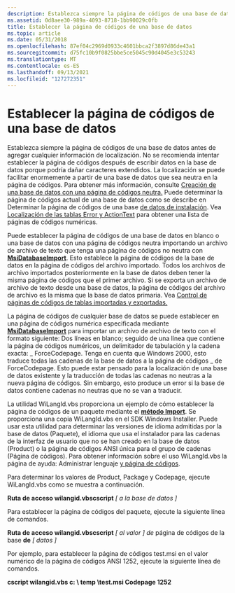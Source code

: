 ```yaml
---
description: Establezca siempre la página de códigos de una base de datos antes de agregar cualquier información de localización.
ms.assetid: 0d8aee30-989a-4093-8718-1bb90029c0fb
title: Establecer la página de códigos de una base de datos
ms.topic: article
ms.date: 05/31/2018
ms.openlocfilehash: 87ef04c2969d0933c4601bbca2f3897d86de43a1
ms.sourcegitcommit: d75fc10b9f0825bbe5ce5045c90d4045e3c53243
ms.translationtype: MT
ms.contentlocale: es-ES
ms.lasthandoff: 09/13/2021
ms.locfileid: "127272351"
---
```

# <a name="setting-the-code-page-of-a-database"></a>Establecer la página de códigos de una base de datos

Establezca siempre la página de códigos de una base de datos antes de agregar cualquier información de localización. No se recomienda intentar establecer la página de códigos después de escribir datos en la base de datos porque podría dañar caracteres extendidos. La localización se puede facilitar enormemente a partir de una base de datos que sea neutra en la página de códigos. Para obtener más información, consulte [Creación de una base de datos con una página de códigos neutra.](creating-a-database-with-a-neutral-code-page.md) Puede determinar la página de códigos actual de una base de datos como se describe en Determinar la página de códigos de una base [de datos de instalación](determining-an-installation-database-s-code-page.md). Vea [Localización de las tablas Error y ActionText](localizing-the-error-and-actiontext-tables.md) para obtener una lista de páginas de códigos numéricas.

Puede establecer la página de códigos de una base de datos en blanco o una base de datos con una página de códigos neutra importando un archivo de archivo de texto que tenga una página de códigos no neutra con [**MsiDatabaseImport**](/windows/desktop/api/Msiquery/nf-msiquery-msidatabaseimporta). Esto establece la página de códigos de la base de datos en la página de códigos del archivo importado. Todos los archivos de archivo importados posteriormente en la base de datos deben tener la misma página de códigos que el primer archivo. Si se exporta un archivo de archivo de texto desde una base de datos, la página de códigos del archivo de archivo es la misma que la base de datos primaria. Vea [Control de páginas de códigos de tablas importadas y exportadas.](code-page-handling-of-imported-and-exported-tables.md)

La página de códigos de cualquier base de datos se puede establecer en una página de códigos numérica especificada mediante [**MsiDatabaseImport**](/windows/desktop/api/Msiquery/nf-msiquery-msidatabaseimporta) para importar un archivo de archivo de texto con el formato siguiente: Dos líneas en blanco; seguido de una línea que contiene la página de códigos numéricos, un delimitador de tabulación y la cadena exacta: \_ ForceCodepage. Tenga en cuenta que Windows 2000, esto traduce todas las cadenas de la base de datos a la página de códigos \_ de ForceCodepage. Esto puede estar pensado para la localización de una base de datos existente y la traducción de todas las cadenas no neutras a la nueva página de códigos. Sin embargo, esto produce un error si la base de datos contiene cadenas no neutras que no se van a traducir.

La utilidad WiLangId.vbs proporciona un ejemplo de cómo establecer la página de códigos de un paquete mediante el [**método Import**](database-import.md). Se proporciona una copia WiLangId.vbs en el SDK Windows Installer. Puede usar esta utilidad para determinar las versiones de idioma admitidas por la base de datos (Paquete), el idioma que usa el instalador para las cadenas de la interfaz de usuario que no se han creado en la base de datos (Product) o la página de códigos ANSI única para el grupo de cadenas (Página de códigos). Para obtener información sobre el uso WiLangId.vbs la página de ayuda: Administrar lenguaje [y página de códigos](manage-language-and-codepage.md).

Para determinar los valores de Product, Package y Codepage, ejecute WiLangId.vbs como se muestra a continuación.

**Ruta de acceso wilangid.vbscscript** *\[ a la base de datos \]*

Para establecer la página de códigos del paquete, ejecute la siguiente línea de comandos.

**Ruta de acceso wilangid.vbscscript** *\[ al valor \] de* página de códigos de la base **de** *\[ datos \]*

Por ejemplo, para establecer la página de códigos test.msi en el valor numérico de la página de códigos ANSI 1252, ejecute la siguiente línea de comandos.

**cscript wilangid.vbs c: \\ temp \\test.msi Codepage 1252**

 

 



